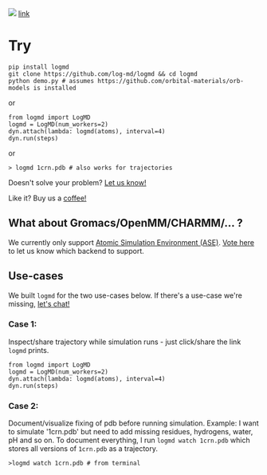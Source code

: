 <img src='demo.gif'>
<a href="https://rcsb.ai/logmd/3d090180" target="_blank">link</a>

# Try
```
pip install logmd
git clone https://github.com/log-md/logmd && cd logmd
python demo.py # assumes https://github.com/orbital-materials/orb-models is installed 
```
or
```
from logmd import LogMD
logmd = LogMD(num_workers=2)
dyn.attach(lambda: logmd(atoms), interval=4)
dyn.run(steps)
```
or
```
> logmd 1crn.pdb # also works for trajectories
```
Doesn't solve your problem? <a href="https://calendly.com/alexander-mathiasen/vchat">Let us know!</a>

Like it? Buy us a <a href="https://studio.buymeacoffee.com/auth/oauth_callback?is_signup=" target="_blank">coffee!</a>


## What about Gromacs/OpenMM/CHARMM/... ? 
We currently only support [Atomic Simulation Environment (ASE)](https://wiki.fysik.dtu.dk/ase/). [Vote here](https://github.com/log-md/logmd/issues/1) to let us know which backend to support.  

## Use-cases
We built `logmd` for the two use-cases below. If there's a use-case we're missing, [let's chat!](https://calendly.com/alexander-mathiasen/vchat) 

### Case 1: 
Inspect/share trajectory while simulation runs - just click/share the link `logmd` prints. 
```
from logmd import LogMD
logmd = LogMD(num_workers=2)
dyn.attach(lambda: logmd(atoms), interval=4)
dyn.run(steps)
```

### Case 2: 
Document/visualize fixing of pdb before running simulation. Example: I want to simulate '1crn.pdb' but need to add missing residues, hydrogens, water, pH and so on. To document everything, I run `logmd watch 1crn.pdb` which stores all versions of `1crn.pdb` as a trajectory.  
```
>logmd watch 1crn.pdb # from terminal
```
